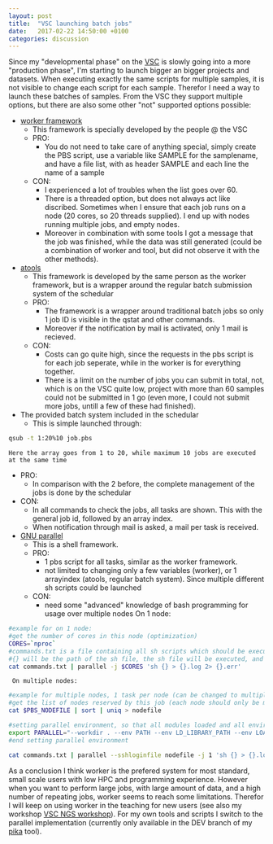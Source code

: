 ```yaml
---
layout: post
title:  "VSC launching batch jobs"
date:   2017-02-22 14:50:00 +0100
categories: discussion
---
```


Since my "developmental phase" on the [VSC](https://www.vscentrum.be/) is slowly going into a more "production phase", I'm starting to launch bigger an bigger projects and datasets. When executing exactly the same scripts for multiple samples, it is not visible to change each script for each sample. Therefor I need a way to launch these batches of samples. From the VSC they support multiple options, but there are also some other "not" supported options possible:
* [worker framework](https://github.com/gjbex/worker)
  * This framework is specially developed by the people @ the VSC
  * PRO: 
    * You do not need to take care of anything special, simply create the PBS script, use a variable like SAMPLE for the samplename, and have a file list, with as header SAMPLE and each line the name of a sample
  * CON: 
    * I experienced a lot of troubles when the list goes over 60. 
    * There is a threaded option, but does not always act like discribed. Sometimes when I ensure that each job runs on a node (20 cores, so 20 threads supplied). I end up with nodes running multiple jobs, and empty nodes. 
    * Moreover in combination with some tools I got a message that the job was finished, while the data was still generated (could be a combination of worker and tool, but did not observe it with the other methods).
* [atools](https://github.com/gjbex/atools)
  * This framework is developed by the same person as the worker framework, but is a wrapper around the regular batch submission system of the schedular
  * PRO: 
    * The framework is a wrapper around traditional batch jobs so only 1 job ID is visible in the qstat and other commands. 
    * Moreover if the notification by mail is activated, only 1 mail is recieved.
  * CON: 
    * Costs can go quite high, since the requests in the pbs script is for each job seperate, while in the worker is for everything together. 
    * There is a limit on the number of jobs you can submit in total, not, which is on the VSC quite low, project with more than 60 samples could not be submitted in 1 go (even more, I could not submit more jobs, untill a few of these had finished).
* The provided batch system included in the schedular
  * This is simple launched through:
```bash
qsub -t 1:20%10 job.pbs
```
    Here the array goes from 1 to 20, while maximum 10 jobs are executed at the same time
  * PRO: 
    * In comparison with the 2 before, the complete management of the jobs is done by the schedular
  * CON: 
    * In all commands to check the jobs, all tasks are shown. This with the general job id, followed by an array index. 
    * When notification through mail is asked, a mail per task is received.
* [GNU parallel](https://www.gnu.org/software/parallel/)
  * This is a shell framework.
  * PRO: 
    * 1 pbs script for all tasks, similar as the worker framework. 
    * not limited to changing only a few variables (worker), or 1 arrayindex (atools, regular batch system). Since multiple different sh scripts could be launched
  * CON: 
    * need some "advanced" knowledge of bash programming for usage over multiple nodes
      On 1 node:
```bash
#example for on 1 node:
#get the number of cores in this node (optimization)
CORES=`nproc`
#commands.txt is a file containing all sh scripts which should be executed
#{} will be the path of the sh file, the sh file will be executed, and a log and error file will be created
cat commands.txt | parallel -j $CORES 'sh {} > {}.log 2> {}.err'
```
     On multiple nodes:

```bash
#example for multiple nodes, 1 task per node (can be changed to multiple tasks by changing the -j option like above)
#get the list of nodes reserved by this job (each node should only be mentioned once):
cat $PBS_NODEFILE | sort | uniq > nodefile

#setting parallel environment, so that all modules loaded and all environment variables of the pbs script are also available on the other nodes
export PARALLEL="--workdir . --env PATH --env LD_LIBRARY_PATH --env LOADEDMODULES --env _LMFILES_ --env MODULE_VERSION --env MODULEPATH --env MODULEVERSION_STACK --env MODULESHOME --env OMP_DYNAMICS --env OMP_MAX_ACTIVE_LEVELS --env OMP_NESTED --env OMP_NUM_THREADS --env OMP_SCHEDULE --env OMP_STACKSIZE --env OMP_THREAD_LIMIT --env OMP_WAIT_POLICY";
#end setting parallel environment

cat commands.txt | parallel --sshloginfile nodefile -j 1 'sh {} > {}.log 2> {}.err'
```

As a conclusion I think worker is the prefered system for most standard, small scale users with low HPC and programming experience. However when you want to perform large jobs, with large amount of data, and a high number of repeating jobs, worker seems to reach some limitations. Therefor I will keep on using worker in the teaching for new users (see also my workshop [VSC NGS workshop](https://github.com/GenomicsCoreLeuven/vsc_ngs_workshop)). For my own tools and scripts I switch to the parallel implementation (currently only available in the DEV branch of my [pika](https://github.com/GenomicsCoreLeuven/pika) tool).
